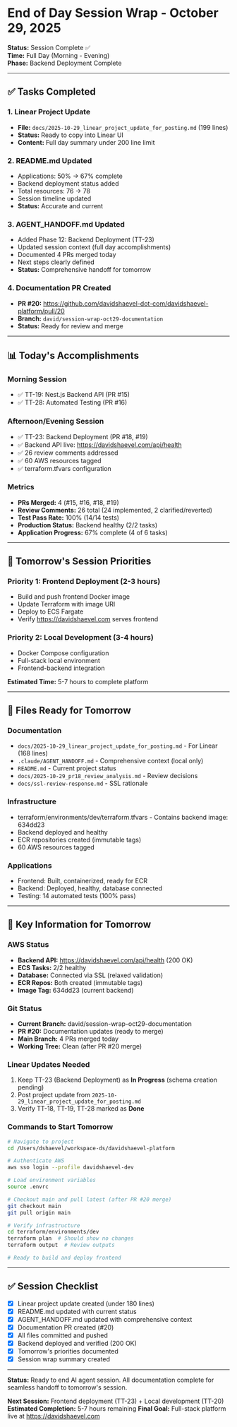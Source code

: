 # End of Day Session Wrap - October 29, 2025

**Status:** Session Complete ✅  
**Time:** Full Day (Morning - Evening)  
**Phase:** Backend Deployment Complete

---

## ✅ Tasks Completed

### 1. Linear Project Update
- **File:** `docs/2025-10-29_linear_project_update_for_posting.md` (199 lines)
- **Status:** Ready to copy into Linear UI
- **Content:** Full day summary under 200 line limit

### 2. README.md Updated
- Applications: 50% → 67% complete
- Backend deployment status added
- Total resources: 76 → 78
- Session timeline updated
- **Status:** Accurate and current

### 3. AGENT_HANDOFF.md Updated
- Added Phase 12: Backend Deployment (TT-23)
- Updated session context (full day accomplishments)
- Documented 4 PRs merged today
- Next steps clearly defined
- **Status:** Comprehensive handoff for tomorrow

### 4. Documentation PR Created
- **PR #20:** https://github.com/davidshaevel-dot-com/davidshaevel-platform/pull/20
- **Branch:** `david/session-wrap-oct29-documentation`
- **Status:** Ready for review and merge

---

## 📊 Today's Accomplishments

### Morning Session
- ✅ TT-19: Nest.js Backend API (PR #15)
- ✅ TT-28: Automated Testing (PR #16)

### Afternoon/Evening Session
- ✅ TT-23: Backend Deployment (PR #18, #19)
- ✅ Backend API live: https://davidshaevel.com/api/health
- ✅ 26 review comments addressed
- ✅ 60 AWS resources tagged
- ✅ terraform.tfvars configuration

### Metrics
- **PRs Merged:** 4 (#15, #16, #18, #19)
- **Review Comments:** 26 total (24 implemented, 2 clarified/reverted)
- **Test Pass Rate:** 100% (14/14 tests)
- **Production Status:** Backend healthy (2/2 tasks)
- **Application Progress:** 67% complete (4 of 6 tasks)

---

## 🎯 Tomorrow's Session Priorities

### Priority 1: Frontend Deployment (2-3 hours)
- Build and push frontend Docker image
- Update Terraform with image URI
- Deploy to ECS Fargate
- Verify https://davidshaevel.com serves frontend

### Priority 2: Local Development (3-4 hours)
- Docker Compose configuration
- Full-stack local environment
- Frontend-backend integration

**Estimated Time:** 5-7 hours to complete platform

---

## 📁 Files Ready for Tomorrow

### Documentation
- `docs/2025-10-29_linear_project_update_for_posting.md` - For Linear (168 lines)
- `.claude/AGENT_HANDOFF.md` - Comprehensive context (local only)
- `README.md` - Current project status
- `docs/2025-10-29_pr18_review_analysis.md` - Review decisions
- `docs/ssl-review-response.md` - SSL rationale

### Infrastructure
- terraform/environments/dev/terraform.tfvars - Contains backend image: 634dd23
- Backend deployed and healthy
- ECR repositories created (immutable tags)
- 60 AWS resources tagged

### Applications
- Frontend: Built, containerized, ready for ECR
- Backend: Deployed, healthy, database connected
- Testing: 14 automated tests (100% pass)

---

## 🔑 Key Information for Tomorrow

### AWS Status
- **Backend API:** https://davidshaevel.com/api/health (200 OK)
- **ECS Tasks:** 2/2 healthy
- **Database:** Connected via SSL (relaxed validation)
- **ECR Repos:** Both created (immutable tags)
- **Image Tag:** 634dd23 (current backend)

### Git Status
- **Current Branch:** david/session-wrap-oct29-documentation
- **PR #20:** Documentation updates (ready to merge)
- **Main Branch:** 4 PRs merged today
- **Working Tree:** Clean (after PR #20 merge)

### Linear Updates Needed
1. Keep TT-23 (Backend Deployment) as **In Progress** (schema creation pending)
2. Post project update from `2025-10-29_linear_project_update_for_posting.md`
3. Verify TT-18, TT-19, TT-28 marked as **Done**

### Commands to Start Tomorrow
```bash
# Navigate to project
cd /Users/dshaevel/workspace-ds/davidshaevel-platform

# Authenticate AWS
aws sso login --profile davidshaevel-dev

# Load environment variables
source .envrc

# Checkout main and pull latest (after PR #20 merge)
git checkout main
git pull origin main

# Verify infrastructure
cd terraform/environments/dev
terraform plan  # Should show no changes
terraform output  # Review outputs

# Ready to build and deploy frontend
```

---

## ✅ Session Checklist

- [x] Linear project update created (under 180 lines)
- [x] README.md updated with current status
- [x] AGENT_HANDOFF.md updated with comprehensive context
- [x] Documentation PR created (#20)
- [x] All files committed and pushed
- [x] Backend deployed and verified (200 OK)
- [x] Tomorrow's priorities documented
- [x] Session wrap summary created

---

**Status:** Ready to end AI agent session. All documentation complete for seamless handoff to tomorrow's session.

**Next Session:** Frontend deployment (TT-23) + Local development (TT-20)
**Estimated Completion:** 5-7 hours remaining
**Final Goal:** Full-stack platform live at https://davidshaevel.com

